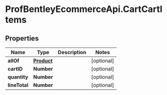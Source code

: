 # ProfBentleyEcommerceApi.CartCartItems

## Properties
Name | Type | Description | Notes
------------ | ------------- | ------------- | -------------
**allOf** | [**Product**](Product.md) |  | [optional] 
**cartID** | **Number** |  | [optional] 
**quantity** | **Number** |  | [optional] 
**lineTotal** | **Number** |  | [optional] 

